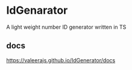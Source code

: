# IdGenarator
A light weight number ID generator written in TS

## docs
https://valeerajs.github.io/IdGenerator/docs
